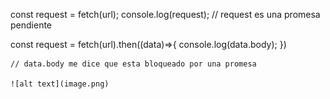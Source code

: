 
const request = fetch(url);
console.log(request);
    // request es una promesa pendiente


const request = fetch(url).then((data)=>{
        console.log(data.body);
    })

    // data.body me dice que esta bloqueado por una promesa

    ![alt text](image.png)

